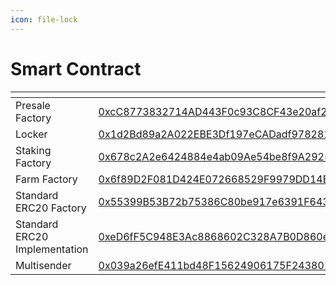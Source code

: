 ```yaml
---
icon: file-lock
---
```


# Smart Contract

<table data-header-hidden><thead><tr><th width="244"></th><th></th></tr></thead><tbody><tr><td>Presale Factory</td><td><a href="https://bscscan.com/address/0xcC8773832714AD443F0c93C8CF43e20af2Bed26e">0xcC8773832714AD443F0c93C8CF43e20af2Bed26e</a></td></tr><tr><td>Locker </td><td><a href="https://bscscan.com/address/0x1d2Bd89a2A022EBE3Df197eCADadf9782816436B">0x1d2Bd89a2A022EBE3Df197eCADadf9782816436B</a></td></tr><tr><td>Staking Factory </td><td><a href="https://bscscan.com/address/0x678c2A2e6424884e4ab09Ae54be8f9A29259859B">0x678c2A2e6424884e4ab09Ae54be8f9A29259859B</a></td></tr><tr><td>Farm Factory</td><td><a href="https://bscscan.com/address/0x6f89D2F081D424E072668529F9979DD14B663e68">0x6f89D2F081D424E072668529F9979DD14B663e68</a></td></tr><tr><td>Standard ERC20 Factory</td><td><a href="https://bscscan.com/address/0x55399b53b72b75386c80be917e6391f643a361b6">0x55399B53B72b75386C80be917e6391F643a361B6</a></td></tr><tr><td>Standard ERC20 Implementation </td><td><a href="https://bscscan.com/address/0xed6ff5c948e3ac8868602c328a7b0d860e182790">0xeD6fF5C948E3Ac8868602C328A7B0D860e182790</a></td></tr><tr><td>Multisender</td><td><a href="https://bscscan.com/address/0x039a26efe411bd48f15624906175f2438015d2bc">0x039a26efE411bd48F15624906175F2438015d2bc</a></td></tr></tbody></table>
